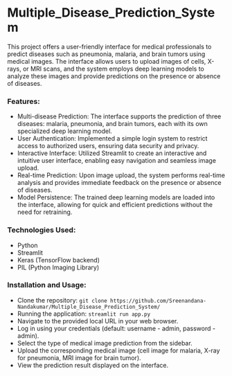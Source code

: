 # Multiple_Disease_Prediction_System

This project offers a user-friendly interface for medical professionals to predict diseases such as pneumonia, malaria, and brain tumors using medical images. The interface allows users to upload images of cells, X-rays, or MRI scans, and the system employs deep learning models to analyze these images and provide predictions on the presence or absence of diseases.

### Features:
- Multi-disease Prediction: The interface supports the prediction of three diseases: malaria, pneumonia, and brain tumors, each with its own specialized deep learning model.
- User Authentication: Implemented a simple login system to restrict access to authorized users, ensuring data security and privacy.
- Interactive Interface: Utilized Streamlit to create an interactive and intuitive user interface, enabling easy navigation and seamless image upload.
- Real-time Prediction: Upon image upload, the system performs real-time analysis and provides immediate feedback on the presence or absence of diseases.
- Model Persistence: The trained deep learning models are loaded into the interface, allowing for quick and efficient predictions without the need for retraining.

### Technologies Used:
- Python
- Streamlit
- Keras (TensorFlow backend)
- PIL (Python Imaging Library)

### Installation and Usage:
- Clone the repository:
  ``` git clone https://github.com/Sreenandana-Nandakumar/Multiple_Disease_Prediction_System/ ```
- Running the application:
  ``` streamlit run app.py ```
- Navigate to the provided local URL in your web browser.
- Log in using your credentials (default: username - admin, password - admin).
- Select the type of medical image prediction from the sidebar.
- Upload the corresponding medical image (cell image for malaria, X-ray for pneumonia, MRI image for brain tumor).
- View the prediction result displayed on the interface.

